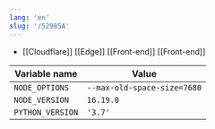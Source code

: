 ```yaml
---
lang: 'en'
slug: '/52985A'
---
```


- [[Cloudflare]] [[Edge]] [[Front-end]] [[Front-end]]

| Variable name    | Value                       |
| ---------------- | --------------------------- |
| `NODE_OPTIONS`   | `--max-old-space-size=7680` |
| `NODE_VERSION`   | `16.19.0`                   |
| `PYTHON_VERSION` | `'3.7'`                     |
